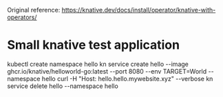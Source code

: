 Original reference: https://knative.dev/docs/install/operator/knative-with-operators/

# Small knative test application
kubectl create namespace hello
kn service create hello --image ghcr.io/knative/helloworld-go:latest --port 8080 --env TARGET=World --namespace hello
curl -H "Host: hello.hello.mywebsite.xyz" <ELB endpoint> --verbose
kn service delete hello --namespace hello